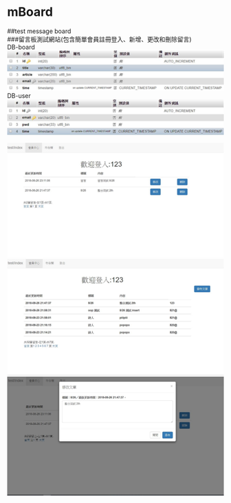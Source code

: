 # mBoard
##test message board<br>
###留言板測試網站(包含簡單會員註冊登入、新增、更改和刪除留言)<br>
DB-board <br>
![](https://github.com/j7550155/mBoard/blob/master/board.JPG)
DB-user <br>
![](https://github.com/j7550155/mBoard/blob/master/user.JPG)

![](https://github.com/j7550155/mBoard/blob/master/user_page.JPG)
![](https://github.com/j7550155/mBoard/blob/master/index.JPG)
![](https://github.com/j7550155/mBoard/blob/master/update.JPG)


